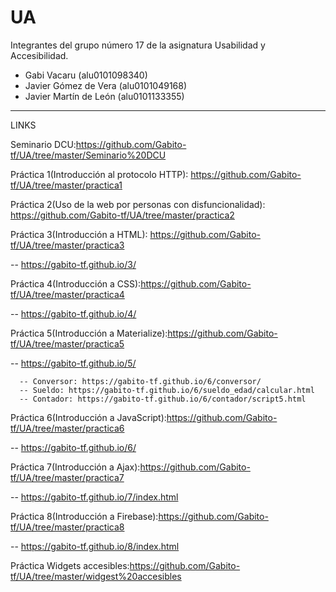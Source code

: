 # UA
Integrantes del grupo número 17 de la asignatura Usabilidad y Accesibilidad.

  - Gabi Vacaru (alu0101098340)
  - Javier Gómez de Vera (alu0101049168)
  - Javier Martín de León (alu0101133355)
-----------------------------------------------------------------------------------------------------------------------------------

LINKS

  Seminario DCU:https://github.com/Gabito-tf/UA/tree/master/Seminario%20DCU
  
  Práctica 1(Introducción al protocolo HTTP): https://github.com/Gabito-tf/UA/tree/master/practica1
  
  Práctica 2(Uso de la web por personas con disfuncionalidad): https://github.com/Gabito-tf/UA/tree/master/practica2
  
  Práctica 3(Introducción a HTML): https://github.com/Gabito-tf/UA/tree/master/practica3
  
  -- https://gabito-tf.github.io/3/
  
  Práctica 4(Introducción a CSS):https://github.com/Gabito-tf/UA/tree/master/practica4
  
  -- https://gabito-tf.github.io/4/
 
  Práctica 5(Introducción a Materialize):https://github.com/Gabito-tf/UA/tree/master/practica5
  
  -- https://gabito-tf.github.io/5/
      
      -- Conversor: https://gabito-tf.github.io/6/conversor/
      -- Sueldo: https://gabito-tf.github.io/6/sueldo_edad/calcular.html
      -- Contador: https://gabito-tf.github.io/6/contador/script5.html
  
  Práctica 6(Introducción a JavaScript):https://github.com/Gabito-tf/UA/tree/master/practica6
  
  -- https://gabito-tf.github.io/6/
  
  Práctica 7(Introducción a Ajax):https://github.com/Gabito-tf/UA/tree/master/practica7
  
  -- https://gabito-tf.github.io/7/index.html

Práctica 8(Introducción a Firebase):https://github.com/Gabito-tf/UA/tree/master/practica8
  
  -- https://gabito-tf.github.io/8/index.html

Práctica Widgets accesibles:https://github.com/Gabito-tf/UA/tree/master/widgest%20accesibles
